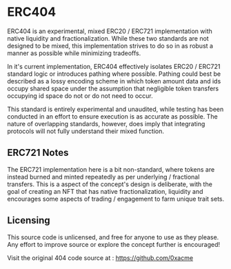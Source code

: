 # ERC404

ERC404 is an experimental, mixed ERC20 / ERC721 implementation with native liquidity and fractionalization. While these two standards are not designed to be mixed, this implementation strives to do so in as robust a manner as possible while minimizing tradeoffs.

In it's current implementation, ERC404 effectively isolates ERC20 / ERC721 standard logic or introduces pathing where possible. Pathing could best be described as a lossy encoding scheme in which token amount data and ids occupy shared space under the assumption that negligible token transfers occupying id space do not or do not need to occur.

This standard is entirely experimental and unaudited, while testing has been conducted in an effort to ensure execution is as accurate as possible. The nature of overlapping standards, however, does imply that integrating protocols will not fully understand their mixed function.

## ERC721 Notes

The ERC721 implementation here is a bit non-standard, where tokens are instead burned and minted repeatedly as per underlying / fractional transfers. This is a aspect of the concept's design is deliberate, with the goal of creating an NFT that has native fractionalization, liquidity and encourages some aspects of trading / engagement to farm unique trait sets.

## Licensing

This source code is unlicensed, and free for anyone to use as they please. Any effort to improve source or explore the concept further is encouraged!


Visit the original 404 code source at : https://github.com/0xacme
